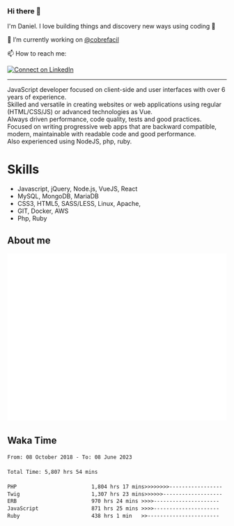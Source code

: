 ### Hi there 👋

I'm Daniel. I love building things and discovery new ways using coding :raised_hands: 

🔭 I’m currently working on [@cobrefacil](https://www.cobrefacil.com.br/)

📫 How to reach me:

[![Connect on LinkedIn](https://img.shields.io/badge/--linkedin?label=LinkedIn&logo=LinkedIn&style=social)](https://www.linkedin.com/in/daniel-cerverizzo/)

---

JavaScript developer focused on client-side and user interfaces with over 6 years of experience.  
Skilled and versatile in creating websites or web applications using regular (HTML/CSS/JS) or advanced technologies as Vue.  
Always driven performance, code quality, tests and good practices.  
 Focused on writing progressive web apps that are backward compatible, modern, maintainable with readable code and good performance.  
Also experienced using NodeJS, php, ruby. 


# Skills

 - Javascript, jQuery, Node.js, VueJS, React
 - MySQL, MongoDB, MariaDB    
 - CSS3, HTML5, SASS/LESS,  Linux, Apache,
 - GIT, Docker, AWS
 - Php, Ruby

## About me

![Metrics](/github-metrics.svg)

## Waka Time

<!--START_SECTION:waka-->

```txt
From: 08 October 2018 - To: 08 June 2023

Total Time: 5,807 hrs 54 mins

PHP                        1,804 hrs 17 mins>>>>>>>>-----------------   31.07 %
Twig                       1,307 hrs 23 mins>>>>>>-------------------   22.51 %
ERB                        970 hrs 24 mins >>>>---------------------   16.71 %
JavaScript                 871 hrs 25 mins >>>>---------------------   15.00 %
Ruby                       438 hrs 1 min   >>-----------------------   07.54 %
```

<!--END_SECTION:waka-->

